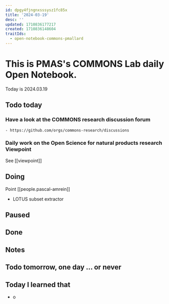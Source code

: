 ```yaml
---
id: dpgy4fjngnxsssysz1fc85x
title: '2024-03-19'
desc: ''
updated: 1710836177217
created: 1710836148604
traitIds:
  - open-notebook-commons-pmallard
---
```


# This is PMAS's COMMONS Lab daily Open Notebook.

Today is 2024.03.19

## Todo today

### Have a look at the COMMONS research discussion forum
    - https://github.com/orgs/commons-research/discussions

### Daily work on the Open Science for natural products research Viewpoint

See [[viewpoint]]


###
###

## Doing

Point [[people.pascal-amrein]]

- LOTUS subset extractor

## Paused

## Done

## Notes

## Todo tomorrow, one day ... or never 


###
###


## Today I learned that

- o